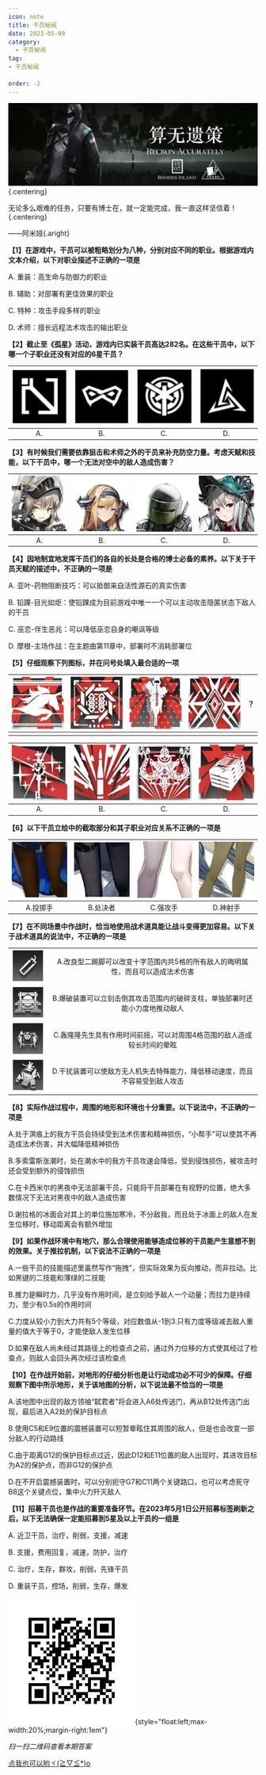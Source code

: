 ```yaml
---
icon: note
title: 干员秘闻
date: 2023-05-09
category:
  - 干员秘闻
tag:
- 干员秘闻

order: -2
---
```


![](./res/ope_sec/topic.webp) {.centering}

无论多么艰难的任务，只要有博士在，就一定能完成，我一直这样坚信着！{.centering}

——阿米娅{.aright}

<!-- more -->

**【1】在游戏中，干员可以被粗略划分为八种，分别对应不同的职业。根据游戏内文本介绍，以下对职业描述不正确的一项是**

A. 重装：高生命与防御力的职业

B. 辅助：对部署有更佳效果的职业

C. 特种：攻击手段多样的职业

D. 术师：擅长远程法术攻击的输出职业

**【2】截止至《孤星》活动，游戏内已实装干员高达282名。在这些干员中，以下哪一个子职业还没有对应的6星干员？**

| ![](./res/ope_sec/q2_1.webp) | ![](./res/ope_sec/q2_2.webp) | ![](./res/ope_sec/q2_3.webp) | ![](./res/ope_sec/q2_4.webp) |
| :---: | :---: | :---: | :---: |
| A. | B. | C. | D. |

**【3】有时候我们需要依靠狙击和术师之外的干员来补充防空力量。考虑天赋和技能，以下干员中，哪一个无法对空中的敌人造成伤害？**

| ![](./res/ope_sec/q3_1.webp) | ![](./res/ope_sec/q3_2.webp) | ![](./res/ope_sec/q3_3.webp) | ![](./res/ope_sec/q3_4.webp) |
| :---: | :---: | :---: | :---: |
| A. | B. | C. | D. |

**【4】因地制宜地发挥干员们的各自的长处是合格的博士必备的素养。以下关于干员天赋的描述中，不正确的一项是**

A. 亚叶-药物阻断技巧：可以抵御来自活性源石的真实伤害

B. 铅踝-目光如炬：使铅踝成为目前游戏中唯一一个可以主动攻击隐匿状态下敌人的干员

C. 巫恋-伴生恶兆：可以降低巫恋自身的嘲讽等级

D. 摩根-主场作战：在主题曲第11章中，部署时不消耗部署位

**【5】仔细观察下列图标，并在问号处填入最合适的一项**

| ![](./res/ope_sec/q5_1.webp) | ![](./res/ope_sec/q5_2.webp) | ![](./res/ope_sec/q5_3.webp) | ![](./res/ope_sec/q5_4.webp) |  ？  |
| :---: | :---: | :---: | :---: | :---: |
| | | | | |

| ![](./res/ope_sec/q5_5.webp) | ![](./res/ope_sec/q5_6.webp) | ![](./res/ope_sec/q5_7.webp) | ![](./res/ope_sec/q5_8.webp) |
| :---: | :---: | :---: | :---: |
| A. | B. | C. | D. |

**【6】以下干员立绘中的截取部分和其子职业对应关系不正确的一项是**

| ![](./res/ope_sec/q6_1.webp) | ![](./res/ope_sec/q6_2.webp) | ![](./res/ope_sec/q6_3.webp) | ![](./res/ope_sec/q6_4.webp) |
| :---: | :---: | :---: | :---: |
| A.投掷手 | B.处决者 | C.强攻手 | D.神射手 |

**【7】在不同场景中作战时，恰当地使用战术道具能让战斗变得更加容易。以下关于战术道具的说法中，不正确的一项是**

| | |
| :---: | :---: |
| ![](./res/ope_sec/q7_1.webp) | A.改良型二踢脚可以改变十字范围内共5格的所有敌人的晦明属性，而且可以造成法术伤害 |
| ![](./res/ope_sec/q7_2.webp) | B.爆破装置可以立刻击倒其攻击范围内的破碎支柱，单独部署时还能小力度地推动敌人 |
|![](./res/ope_sec/q7_3.webp) | C.轰隆隆先生具有作用时间前摇，可以对周围4格范围的敌人造成较长时间的晕眩 |
|![](./res/ope_sec/q7_4.webp) | D.干扰装置可以使敌方无人机失去特殊能力，降低移动速度，而且不容易受到敌人攻击 |

**【8】实际作战过程中，周围的地形和环境也十分重要。以下说法中，不正确的一项是**

A.处于溟痕上的我方干员会持续受到法术伤害和精神损伤，“小帮手”可以使其不再造成法术伤害，并大幅降低精神损伤

B.多索雷斯涨潮时，处在潮水中的我方干员攻速会降低，受到侵蚀损伤，被攻击时还会受到额外的侵蚀损伤

C.在卡西米尔的黑夜中无法部署干员，只能将干员部署在有视野的位置，绝大多数情况下无法对黑夜中的敌人造成伤害

D.谢拉格的冰面会对其上的单位施加寒冷，不分敌我，而且处于冰面上的敌人在发生位移时，移动距离会有额外增加

**【9】如果作战环境中有地穴，那么合理使用能够造成位移的干员能产生意想不到的效果。关于推拉机制，以下说法不正确的一项是**

A.一些干员的技能描述里虽然写作“拖拽”，但实际效果为反向推动，而非拉动。比如黑键的二技能和薄绿的二技能

B.推力是瞬时力，几乎没有作用时间，是立刻给予敌人一个动量；而拉力是持续力，至少有0.5s的作用时间

C.力度从较小力到大力共有5个等级，对应数值从-1到3.只有力度等级减去敌人重量的值大于等于0，才能使敌人发生位移

D.如果在敌人尚未经过其路径上的检查点之前，通过外力位移的方式使其经过了检查点，则敌人会回头再次经过该检查点

**【10】在作战开始前，对地形的仔细分析也是让行动成功必不可少的保障。仔细观察下图中所示地形，关于该地图的分析，以下说法最不恰当的一项是**

A.该地图中出现的敌方领袖“弑君者”将会进入A6处传送门，再从B12处传送门出现，最后进入A2处的保护目标点

B.使用C5和E9位置的震撼装置可以短暂晕眩住其周围的敌人，但是也会改变一部分敌人的行动路线

C.由于距离G12的保护目标点过近，因此D12和E11位置的敌人出现时，其进攻目标为A2的保护点，而非G12的保护点

D.在不开启震撼装置时，可以分别扼守G7和C11两个关键路口，也可以考虑死守B8这个关键点位，集中火力歼灭敌人

**【11】招募干员也是作战的重要准备环节。在2023年5月1日公开招募标签刷新之后，以下无法确保一定能招募到5星及以上干员的一组是**

A. 近卫干员，治疗，削弱，支援，减速

B. 支援，费用回复，减速，防护，治疗

C. 治疗，生存，群攻，削弱，先锋干员

D. 重装干员，控场，削弱，生存，爆发

![](./res/ope_sec/answer.webp){style="float:left;max-width:20%;margin-right:1em"}

*扫一扫二维码查看本期答案*

[点我也可以哟ヾ(≧▽≦*)o](https://www.wjx.cn/vm/PpVDPPR.aspx)<eod />

<Ads />
